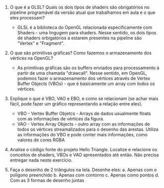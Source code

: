 1. O que é a GLSL? Quais os dois tipos de shaders são obrigatórios no pipeline programável da versão atual que trabalhamos em aula e o que eles processam?
    - GLSL é a biblioteca do OpenGL relacionada especificamente com Shaders - uma lingugem para shaders. Nesse sentido, os dois tipos de shaders orbigatórios a estarem presentes na pipeline são "Vertex" e "Fragment".
 
2. O que são primitivas gráficas? Como fazemos o armazenamento dos vértices na OpenGL?
    - As primitivas gráficas são os buffers enviados para processamento à partir de uma chamada "drawcall". Nesse sentido, em OpenGL, podemos fazer o armazenamento dos vértices através de Vertex Buffer Objects (VBOs) - que é basicamente um array com todos os vértices.
 
3. Explique o que é VBO, VAO e EBO, e como se relacionam (se achar mais fácil, pode fazer um gráfico representando a relação entre eles).
    - VBO - Vertex Buffer Objetcs - Arrays de dados usualmente floats com as informações de vértices da figura.
    - VAO - Vertex Array Objects - outro array com as informações de todos os vértices streamalizados para o desenho das arestas. Utiliza as informações do VBO e pode conter mais informações, como valores de cores RGBA
 
4. Analise o código fonte do projeto Hello Triangle. Localize e relacione os conceitos de shaders, VBOs e VAO apresentados até então. Não precisa entregar nada neste exercício.
 
5. Faça o desenho de 2 triângulos na tela. Desenhe eles:
    a. Apenas com o polígono preenchido
    b. Apenas com contorno
    c. Apenas como pontos
    d. Com as 3 formas de desenho juntas